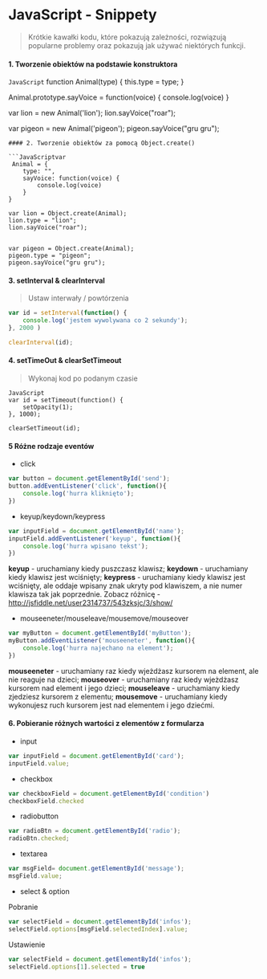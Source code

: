 # JavaScript - Snippety
> Krótkie kawałki kodu, które pokazują zależności, rozwiązują popularne problemy oraz pokazują jak używać niektórych funkcji.

#### 1. Tworzenie obiektów na podstawie konstruktora
```JavaScript```
function Animal(type) {
    this.type = type;
}

Animal.prototype.sayVoice = function(voice) {
    console.log(voice)
}

var lion = new Animal('lion');
lion.sayVoice("roar");

var pigeon = new Animal('pigeon');
pigeon.sayVoice("gru gru");
```
#### 2. Tworzenie obiektów za pomocą Object.create()

```JavaScriptvar
 Animal = {
    type: "",
    sayVoice: function(voice) {
        console.log(voice)
    }
}

var lion = Object.create(Animal);
lion.type = "lion";
lion.sayVoice("roar");


var pigeon = Object.create(Animal);
pigeon.type = "pigeon";
pigeon.sayVoice("gru gru");
```

#### 3. setInterval & clearInterval
> Ustaw interwały / powtórzenia

```JavaScript
var id = setInterval(function() {
    console.log('jestem wywolywana co 2 sekundy');
}, 2000 )

clearInterval(id);
```

#### 4. setTimeOut & clearSetTimeout
> Wykonaj kod po podanym czasie

```
JavaScript
var id = setTimeout(function() {
    setOpacity(1);
}, 1000);

clearSetTimeout(id);
```

#### 5 Różne rodzaje eventów

* click
```JavaScript
var button = document.getElementById('send');
button.addEventListener('click', function(){
    console.log('hurra kliknięto');
})
```

* keyup/keydown/keypress
```JavaScript
var inputField = document.getElementById('name');
inputField.addEventListener('keyup', function(){
    console.log('hurra wpisano tekst');
})
```
**keyup** - uruchamiany kiedy puszczasz klawisz;
**keydown** - uruchamiany kiedy klawisz jest wciśnięty;
**keypress** - uruchamiany kiedy klawisz jest wciśnięty, ale oddaje wpisany znak ukryty pod klawiszem, a nie numer klawisza tak jak poprzednie. Zobacz różnicę - http://jsfiddle.net/user2314737/543zksjc/3/show/


* mouseeneter/mouseleave/mousemove/mouseover
```JavaScript
var myButton = document.getElementById('myButton');
myButton.addEventListener('mouseeneter', function(){
    console.log('hurra najechano na element');
})
```
**mouseeneter** - uruchamiany raz kiedy wjeżdżasz kursorem na element, ale nie reaguje na dzieci;
**mouseover** - uruchamiany raz kiedy wjeżdżasz kursorem  nad element i jego dzieci;
**mouseleave** - uruchamiany kiedy zjedziesz kursorem z elementu;
**mousemove** - uruchamiany kiedy wykonujesz ruch kursorem jest nad elementem i jego dziećmi.


#### 6. Pobieranie różnych wartości z elementów z formularza
* input
```JavaScript
var inputField = document.getElementById('card');
inputField.value;
```

* checkbox
```JavaScript
var checkboxField = document.getElementById('condition')
checkboxField.checked
```

* radiobutton
```JavaScript
var radioBtn = document.getElementById('radio');
radioBtn.checked;
```
* textarea
```JavaScript
var msgField= document.getElementById('message');
msgField.value;
```
* select & option

 Pobranie
```JavaScript
var selectField = document.getElementById('infos');
selectField.options[msgField.selectedIndex].value;
```
Ustawienie
```JavaScript
var selectField = document.getElementById('infos');
selectField.options[1].selected = true
```
